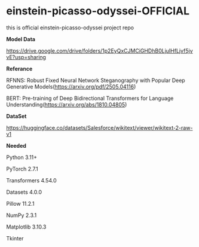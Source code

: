 # einstein-picasso-odyssei-OFFICIAL
this is official einstein-picasso-odyssei project repo



**Model Data**

https://drive.google.com/drive/folders/1p2EyQxCJMCiGHDhB0LjuIHfLjvf5jvvE?usp=sharing



**Referance**

RFNNS: Robust Fixed Neural Network Steganography with Popular Deep Generative Models(https://arxiv.org/pdf/2505.04116)

BERT: Pre-training of Deep Bidirectional Transformers for Language Understanding(https://arxiv.org/abs/1810.04805)



**DataSet**

https://huggingface.co/datasets/Salesforce/wikitext/viewer/wikitext-2-raw-v1




**Needed**

Python 3.11+

PyTorch 2.7.1

Transformers 4.54.0

Datasets 4.0.0

Pillow 11.2.1

NumPy 2.3.1

Matplotlib 3.10.3

Tkinter

